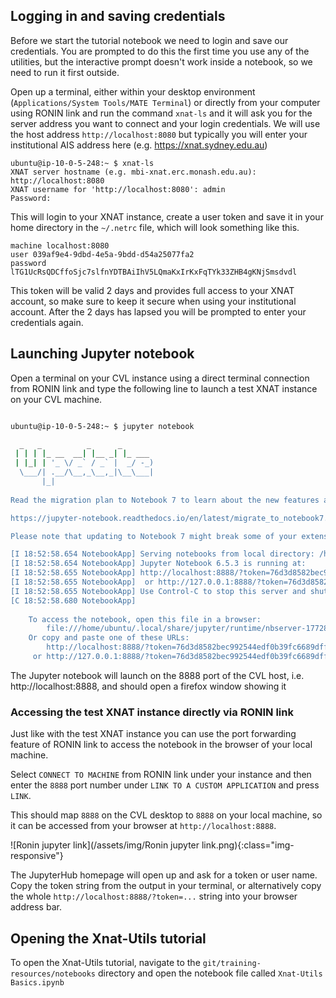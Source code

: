 ---
---

## Logging in and saving credentials

Before we start the tutorial notebook we need to login and save our credentials. You
are prompted to do this the first time you use any of the utilities, but the interactive
prompt doesn't work inside a notebook, so we need to run it first outside.

Open up a terminal, either within your desktop environment (`Applications/System Tools/MATE Terminal`)
or directly from your computer using RONIN link and run the command `xnat-ls` and
it will ask you for the server address you want to connect and your login credentials.
We will use the host address `http://localhost:8080` but typically you will enter your
institutional AIS address here (e.g. https://xnat.sydney.edu.au)

```
ubuntu@ip-10-0-5-248:~ $ xnat-ls
XNAT server hostname (e.g. mbi-xnat.erc.monash.edu.au): http://localhost:8080
XNAT username for 'http://localhost:8080': admin
Password:
```

This will login to your XNAT instance, create a user token and save it in your home
directory in the `~/.netrc` file, which will look something like this.

```
machine localhost:8080
user 039af9e4-9dbd-4e5a-9bdd-d54a25077fa2
password lTG1UcRsQDCffoSjc7slfnYDTBAiIhV5LQmaKxIrKxFqTYk33ZHB4gKNjSmsdvdl
```

This token will be valid 2 days and provides full access to your XNAT account, so make sure
to keep it secure when using your institutional account. After the 2 days has lapsed
you will be prompted to enter your credentials again.

## Launching Jupyter notebook

Open a terminal on your CVL instance using a direct terminal connection from
RONIN link and type the following line to launch a test XNAT instance
on your CVL machine.

```bash

ubuntu@ip-10-0-5-248:~ $ jupyter notebook

  _   _          _      _
 | | | |_ __  __| |__ _| |_ ___
 | |_| | '_ \/ _` / _` |  _/ -_)
  \___/| .__/\__,_\__,_|\__\___|
       |_|
                       
Read the migration plan to Notebook 7 to learn about the new features and the actions to take if you are using extensions.

https://jupyter-notebook.readthedocs.io/en/latest/migrate_to_notebook7.html

Please note that updating to Notebook 7 might break some of your extensions.

[I 18:52:58.654 NotebookApp] Serving notebooks from local directory: /home/ubuntu
[I 18:52:58.654 NotebookApp] Jupyter Notebook 6.5.3 is running at:
[I 18:52:58.655 NotebookApp] http://localhost:8888/?token=76d3d8582bec992544edf0b39fc6689dff87e207e51f9d2f
[I 18:52:58.655 NotebookApp]  or http://127.0.0.1:8888/?token=76d3d8582bec992544edf0b39fc6689dff87e207e51f9d2f
[I 18:52:58.655 NotebookApp] Use Control-C to stop this server and shut down all kernels (twice to skip confirmation).
[C 18:52:58.680 NotebookApp] 
    
    To access the notebook, open this file in a browser:
        file:///home/ubuntu/.local/share/jupyter/runtime/nbserver-17728-open.html
    Or copy and paste one of these URLs:
        http://localhost:8888/?token=76d3d8582bec992544edf0b39fc6689dff87e207e51f9d2f
     or http://127.0.0.1:8888/?token=76d3d8582bec992544edf0b39fc6689dff87e207e
```

The Jupyter notebook will launch on the 8888 port of the CVL host, i.e.
http://localhost:8888, and should open a firefox window showing it

### Accessing the test XNAT instance directly via RONIN link

Just like with the test XNAT instance you can use the port forwarding feature of RONIN link
to access the notebook in the browser of your local machine.

Select `CONNECT TO MACHINE` from RONIN link under your instance and then enter the `8888`
port number under `LINK TO A CUSTOM APPLICATION` and press `LINK`.

This should map `8888` on the CVL desktop to `8888` on your local machine, so it can
be accessed from your browser at `http://localhost:8888`.

![Ronin jupyter link](/assets/img/Ronin jupyter link.png){:class="img-responsive"}

The JupyterHub homepage will open up and ask for a token or user name. Copy the token
string from the output in your terminal, or alternatively copy the whole
`http://localhost:8888/?token=...` string into your browser address bar.


## Opening the Xnat-Utils tutorial

To open the Xnat-Utils tutorial, navigate to the `git/training-resources/notebooks` directory
and open the notebook file called `Xnat-Utils Basics.ipynb`